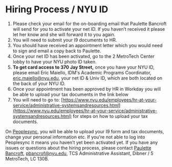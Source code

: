 # Hiring Process / NYU ID

1. Please check your email for the on-boarding email that Paulette Bancroft will send for you to activate your net ID. If you haven’t received it please let her know and she will forward it to you again.
2. You will need to submit your I9 documents to HR.
3. You should have received an appointment letter which you would need to sign and email a copy back to Paulette.
4. Once your net ID has been activated, go to the 2 MetroTech Center lobby to have your NYU photo ID taken.
5. **To get card access to 370 Jay Street,** once you have your NYU ID, please email Eric Maiello, IDM's Academic Programs Coordinator, eric.maiello@nyu.edu, your net ID & Univ ID, which are both located on the back of your NYU ID.
6. Once your appointment has been approved by HR in Workday you will be able to upload your tax documents in the link below
7. You will need to go to: [https://www.nyu.edu/employees/hr-at-your-service/administrative-systemsandresources.html](https://www.nyu.edu/employees/hr-at-your-service/administrative-systemsandresources.html) for steps on how to upload your tax documents.

On [Peoplesync](https://www.nyu.edu/employees/hr-at-your-service/administrative-systemsandresources.html), you will be able to upload your I9 form and tax documents, change your personal information etc. If you're not able to log into Peoplesync it means you haven’t yet been activated yet. If you have any issues or questions about the hiring process, please contact [Paulette Bancroft](http://engineering.nyu.edu/people/paulette-bancroft), pbancrof@nyu.edu, TCS Administrative Assistant, Dibner / 5 MetroTech, LC 130B.

